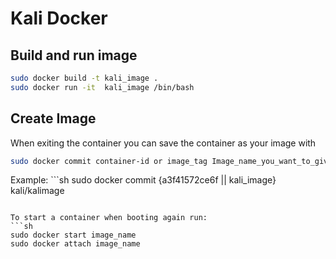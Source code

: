 # Kali Docker

## Build and run image 
```sh
sudo docker build -t kali_image .
sudo docker run -it  kali_image /bin/bash
```
## Create Image
When exiting the container you can save the container as your image with
```sh
sudo docker commit container-id or image_tag Image_name_you_want_to_give
```

Example: ```sh
sudo docker commit {a3f41572ce6f || kali_image} kali/kalimage
```

To start a container when booting again run:
```sh
sudo docker start image_name
sudo docker attach image_name
```
